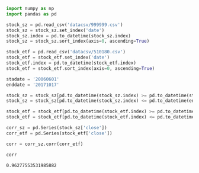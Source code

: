 

```python
import numpy as np
import pandas as pd
```


```python
stock_sz = pd.read_csv('datacsv/999999.csv')
stock_sz = stock_sz.set_index('date')
stock_sz.index = pd.to_datetime(stock_sz.index)
stock_sz = stock_sz.sort_index(axis=0, ascending=True)
```


```python
stock_etf = pd.read_csv('datacsv/510180.csv')
stock_etf = stock_etf.set_index('date')
stock_etf.index = pd.to_datetime(stock_etf.index)
stock_etf = stock_etf.sort_index(axis=0, ascending=True)
```


```python
stadate = '20060601'
enddate = '20171017'
```


```python
stock_sz = stock_sz[pd.to_datetime(stock_sz.index) >= pd.to_datetime(stadate)]
stock_sz = stock_sz[pd.to_datetime(stock_sz.index) <= pd.to_datetime(enddate)]
```


```python
stock_etf = stock_etf[pd.to_datetime(stock_etf.index) >= pd.to_datetime(stadate)]
stock_etf = stock_etf[pd.to_datetime(stock_etf.index) <= pd.to_datetime(enddate)]
```


```python
corr_sz = pd.Series(stock_sz['close'])
corr_etf = pd.Series(stock_etf['close'])
```


```python
corr = corr_sz.corr(corr_etf)
```


```python
corr
```




    0.96277553531985882


